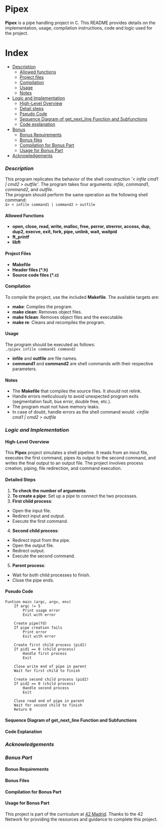 # Pipex
__Pipex__ is a pipe handling project in C. This README provides details on the implementation, usage, compilation instructions, code and logic used for the project.
# Index
- [Description](#description)
	- [Allowed functions](#allow)
	- [Project files](#pr_files)
  	- [Compilation](#compilation)
	- [Usage](#usage)
	- [Notes](#notes)
 - [Logic and Implementation](#logic)
	- [High-Level Overview](#h_level)
	- [Detail steps](#detail)
	- [Pseudo Code](#pseudo)
	- [Sequence Diagram of get_next_line Function and Subfunctions](#diagram)
	- [Code explanation](#code)
- [Bonus](#bonus)
	- [Bonus Requirements](#b_req)
	- [Bonus files](#b_files)
	- [Compilation for Bonus Part](#b_compilation)
	- [Usage for Bonus Part](#b_usage)
- [Acknowledgements](#ack)
### _Description_ <a name="description"></a>
This program replicates the behavior of the shell construction *'< infile cmd1 | cmd2 > outfile'*. The program takes four arguments: *infile*, *command1*, *command2*, and *outfile*.  
The program should perform the same operation as the following shell command:  
``
$> < infile command1 | command2 > outfile
``
#### Allowed Functions <a name="allow"></a>
* **open, close, read, write, malloc, free, perror, strerror, access, dup, dup2, execve, exit, fork, pipe, unlink, wait, waitpid**
* **ft_printf**
* **libft**
#### Project Files <a name="pr_files"></a>
* **Makefile**
* **Header files (*.h)**
* **Source code files (*.c)**
#### Compilation <a name="compilation"></a>
To compile the project, use the included **Makefile**. The available targets are:
* **make**: Compiles the program.
* **make clean**: Removes object files.
* **make fclean**: Removes object files and the executable.
* **make re**: Cleans and recompiles the program.
#### Usage <a name="usage"></a>
The program should be executed as follows:  
`` ./pipex infile command1 command2 ``
* **infile** and **outfile** are file names.
* **command1** and **command2** are shell commands with their respective parameters.
#### Notes <a name="notes"></a>
* The **Makefile** that compiles the source files. It should not relink.
* Handle errors meticulously to avoid unexpected program exits (segmentation fault, bus error, double free, etc.).
* The program must not have memory leaks.
* In case of doubt, handle errors as the shell command would: *<infile cmd1 | cmd2 > outfile*
### _Logic and Implementation_ <a name="logic"></a>
#### High-Level Overview <a name="h_level"></a>
This **Pipex** project simulates a shell pipeline. It reads from an inout file, executes the first command, pipes its output to the second command, and writes the final output to an output file. The project involves process creation, piping, file redirection, and command execution.
#### Detailed Steps <a name="detail"></a>
1. **To check the number of arguments**.  
2. **To create a pipe**: Set up a pipe to connect the two processes.  
3. **First child process**:  
* Open the input file.
* Redirect input and output.
* Execute the first command.  
4. **Second child process**:  
* Redirect input from the pipe.
* Open the output file.
* Redirect output.
* Execute the second command.  
5. **Parent process**:  
* Wait for both child processes to finish.
* Close the pipe ends.  
#### Pseudo Code <a name="pseudo"></a>

    Funtion main (argc, argv, env)
	    If argc != 5
	        Print usage error
	        Exit with error
	
	    Create pipe(fd)
	    If pipe creation fails
	        Print error
	        Exit with error
	
	    Create first child process (pid1)
	    If pid1 == 0 (child process)
	        Handle first process
	        Exit
	
	    Close write end of pipe in parent
	    Wait for first child to finish
	
	    Create second child process (pid2)
	    If pid2 == 0 (child process)
	        Handle second process
	        Exit
	
	    Close read end of pipe in parent
	    Wait for second child to finish
	    Return 0   


#### Sequence Diagram of get_next_line Function and Subfunctions <a name="diagram"></a>
#### Code Explanation <a name="code"></a>
### *Acknowledgements* <a name="ack"></a>
### _Bonus Part_ <a name="bonus"></a>
#### Bonus Requirements <a name="b_req"></a>
#### Bonus Files <a name="b_files"></a>
#### Compilation for Bonus Part<a name="b_compilation"></a>
#### Usage for Bonus Part <a name="b_usage"></a>
This project is part of the curriculum at [42 Madrid](https://www.42madrid.com/). Thanks to the 42 Network for providing the resources and guidance to complete this project.

